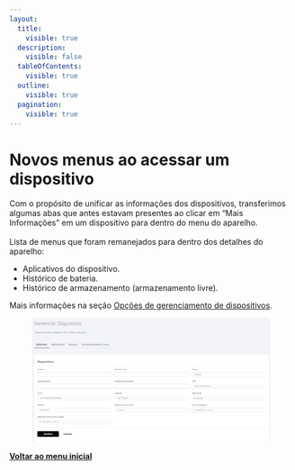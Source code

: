 ```yaml
---
layout:
  title:
    visible: true
  description:
    visible: false
  tableOfContents:
    visible: true
  outline:
    visible: true
  pagination:
    visible: true
---
```


# Novos menus ao acessar um dispositivo

Com o propósito de unificar as informações dos dispositivos, transferimos algumas abas que antes estavam presentes ao clicar em “Mais Informações” em um dispositivo para dentro do menu do aparelho.\
\
Lista de menus que foram remanejados para dentro dos detalhes do aparelho:

* Aplicativos do dispositivo.
* Histórico de bateria.
* Histórico de armazenamento (armazenamento livre).&#x20;

Mais informações na seção [Opções de gerenciamento de dispositivos](../../portal/dispositivos/lista-de-dispositivos/opcoes-de-gerenciamento-de-dispositivos.md).

<figure><img src="../../../.gitbook/assets/image (359).png" alt=""><figcaption></figcaption></figure>

[**Voltar ao menu inicial**](./)
